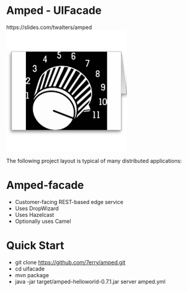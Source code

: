 <h1>Amped - UIFacade</h1>
https://slides.com/twalters/amped

<img src="https://raw.githubusercontent.com/7erry/amped/master/master/docs/images/amped-logo.jpg" height="320" width="320"/>

 
The following project layout is typical of many distributed applications: 

Amped-facade
============
* Customer-facing REST-based edge service
* Uses DropWizard
* Uses Hazelcast
* Optionally uses Camel 

Quick Start
===========
*  git clone https://github.com/7erry/amped.git
*  cd uifacade
*  mvn package
*  java -jar target/amped-helloworld-0.7.1.jar server amped.yml 
